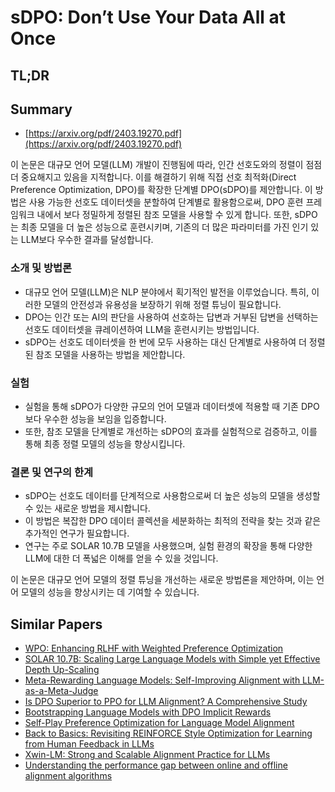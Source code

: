 # sDPO: Don’t Use Your Data All at Once
## TL;DR
## Summary
- [https://arxiv.org/pdf/2403.19270.pdf](https://arxiv.org/pdf/2403.19270.pdf)

이 논문은 대규모 언어 모델(LLM) 개발이 진행됨에 따라, 인간 선호도와의 정렬이 점점 더 중요해지고 있음을 지적합니다. 이를 해결하기 위해 직접 선호 최적화(Direct Preference Optimization, DPO)를 확장한 단계별 DPO(sDPO)를 제안합니다. 이 방법은 사용 가능한 선호도 데이터셋을 분할하여 단계별로 활용함으로써, DPO 훈련 프레임워크 내에서 보다 정밀하게 정렬된 참조 모델을 사용할 수 있게 합니다. 또한, sDPO는 최종 모델을 더 높은 성능으로 훈련시키며, 기존의 더 많은 파라미터를 가진 인기 있는 LLM보다 우수한 결과를 달성합니다.

### 소개 및 방법론

- 대규모 언어 모델(LLM)은 NLP 분야에서 획기적인 발전을 이루었습니다. 특히, 이러한 모델의 안전성과 유용성을 보장하기 위해 정렬 튜닝이 필요합니다.
- DPO는 인간 또는 AI의 판단을 사용하여 선호하는 답변과 거부된 답변을 선택하는 선호도 데이터셋을 큐레이션하여 LLM을 훈련시키는 방법입니다.
- sDPO는 선호도 데이터셋을 한 번에 모두 사용하는 대신 단계별로 사용하여 더 정렬된 참조 모델을 사용하는 방법을 제안합니다.

### 실험

- 실험을 통해 sDPO가 다양한 규모의 언어 모델과 데이터셋에 적용할 때 기존 DPO보다 우수한 성능을 보임을 입증합니다.
- 또한, 참조 모델을 단계별로 개선하는 sDPO의 효과를 실험적으로 검증하고, 이를 통해 최종 정렬 모델의 성능을 향상시킵니다.

### 결론 및 연구의 한계

- sDPO는 선호도 데이터를 단계적으로 사용함으로써 더 높은 성능의 모델을 생성할 수 있는 새로운 방법을 제시합니다.
- 이 방법은 복잡한 DPO 데이터 콜렉션을 세분화하는 최적의 전략을 찾는 것과 같은 추가적인 연구가 필요합니다.
- 연구는 주로 SOLAR 10.7B 모델을 사용했으며, 실험 환경의 확장을 통해 다양한 LLM에 대한 더 폭넓은 이해를 얻을 수 있을 것입니다.

이 논문은 대규모 언어 모델의 정렬 튜닝을 개선하는 새로운 방법론을 제안하며, 이는 언어 모델의 성능을 향상시키는 데 기여할 수 있습니다.

## Similar Papers
- [WPO: Enhancing RLHF with Weighted Preference Optimization](2406.11827.md)
- [SOLAR 10.7B: Scaling Large Language Models with Simple yet Effective Depth Up-Scaling](2312.15166.md)
- [Meta-Rewarding Language Models: Self-Improving Alignment with LLM-as-a-Meta-Judge](2407.19594.md)
- [Is DPO Superior to PPO for LLM Alignment? A Comprehensive Study](2404.10719.md)
- [Bootstrapping Language Models with DPO Implicit Rewards](2406.09760.md)
- [Self-Play Preference Optimization for Language Model Alignment](2405.00675.md)
- [Back to Basics: Revisiting REINFORCE Style Optimization for Learning from Human Feedback in LLMs](2402.14740.md)
- [Xwin-LM: Strong and Scalable Alignment Practice for LLMs](2405.20335.md)
- [Understanding the performance gap between online and offline alignment algorithms](2405.08448.md)
